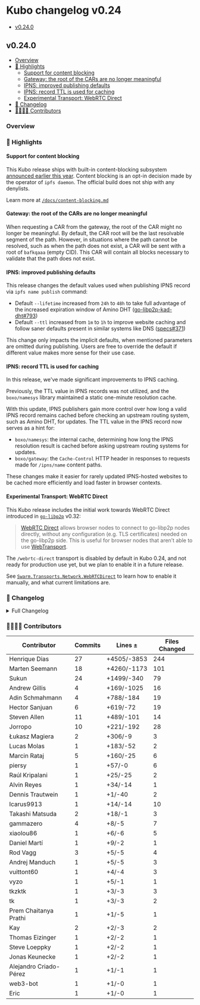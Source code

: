 # Kubo changelog v0.24

- [v0.24.0](#v0240)

## v0.24.0

- [Overview](#overview)
- [🔦 Highlights](#-highlights)
  - [Support for content blocking](#support-for-content-blocking)
  - [Gateway: the root of the CARs are no longer meaningful](#gateway-the-root-of-the-cars-are-no-longer-meaningful)
  - [IPNS: improved publishing defaults](#ipns-improved-publishing-defaults)
  - [IPNS: record TTL is used for caching](#ipns-record-ttl-is-used-for-caching)
  - [Experimental Transport: WebRTC Direct](#experimental-transport-webrtc-direct)
- [📝 Changelog](#-changelog)
- [👨‍👩‍👧‍👦 Contributors](#-contributors)

### Overview

### 🔦 Highlights

#### Support for content blocking

This Kubo release ships with built-in content-blocking subsystem [announced earlier this year](https://blog.ipfs.tech/2023-content-blocking-for-the-ipfs-stack/).
Content blocking is an opt-in decision made by the operator of `ipfs daemon`.
The official build does not ship with any denylists.

Learn more at [`/docs/content-blocking.md`](https://github.com/stateless-minds/kubo/blob/master/docs/content-blocking.md)

#### Gateway: the root of the CARs are no longer meaningful

When requesting a CAR from the gateway, the root of the CAR might no longer be
meaningful. By default, the CAR root will be the last resolvable segment of the
path. However, in situations where the path cannot be resolved, such as when
the path does not exist, a CAR will be sent with a root of `bafkqaaa` (empty CID).
This CAR will contain all blocks necessary to validate that the path does not exist.

#### IPNS: improved publishing defaults

This release changes the default values used when publishing IPNS record
via `ipfs name publish` command:

- Default `--lifetime` increased from `24h` to `48h` to take full advantage of
  the increased expiration window of Amino DHT
  ([go-libp2p-kad-dht#793](https://github.com/libp2p/go-libp2p-kad-dht/pull/793))
- Default `--ttl` increased from `1m` to `1h` to improve website caching and follow
  saner defaults present in similar systems like DNS
  ([specs#371](https://github.com/ipfs/specs/pull/371))

This change only impacts the implicit defaults, when mentioned parameters are omitted
during publishing. Users are free to override the default if different value
makes more sense for their use case.

#### IPNS: record TTL is used for caching

In this release, we've made significant improvements to IPNS caching.

Previously, the TTL value in IPNS records was not utilized, and the
`boxo/namesys` library maintained a static one-minute resolution cache.

With this update, IPNS publishers gain more control over how long a valid IPNS
record remains cached before checking an upstream routing system, such as Amino
DHT, for updates. The TTL value in the IPNS record now serves as a hint for:

- `boxo/namesys`: the internal cache, determining how long the IPNS resolution
  result is cached before asking upstream routing systems for updates.
- `boxo/gateway`: the `Cache-Control` HTTP header in responses to requests made
  for `/ipns/name` content paths.

These changes make it easier for rarely updated IPNS-hosted websites to be
cached more efficiently and load faster in browser contexts.

#### Experimental Transport: WebRTC Direct

This Kubo release includes the initial work towards WebRTC Direct
introduced in [`go-libp2p`](https://github.com/libp2p/go-libp2p/releases/tag/v0.32.0) v0.32:

> [WebRTC Direct](https://github.com/libp2p/specs/blob/master/webrtc/webrtc-direct.md)
> allows browser nodes to connect to go-libp2p nodes directly,
> without any configuration (e.g. TLS certificates) needed on the go-libp2p
> side. This is useful for browser nodes that aren’t able to use
> [WebTransport](https://blog.libp2p.io/2022-12-19-libp2p-webtransport/).

The `/webrtc-direct` transport is disabled by default in Kubo 0.24,
and not ready for production use yet, but we plan to enable it in a future release.

See [`Swarm.Transports.Network.WebRTCDirect`](https://github.com/stateless-minds/kubo/blob/master/docs/config.md#swarmtransportsnetworkwebrtcdirect)
to learn how to enable it manually, and what current limitations are.

### 📝 Changelog

<details><summary>Full Changelog</summary>

- github.com/stateless-minds/kubo:
  - chore: update version
  - fix: allow event emitting to happen in parallel with getting the query channel
  - fixes to routing put command (#10205) ([ipfs/kubo#10205](https://github.com/stateless-minds/kubo/pull/10205))
  - docs: fix accelerated-dht-client
  - docs/config: remove extra commas in PublicGateways example entries
  - chore: update version
  - docs: make it clear Web RTC Direct is experimental
  - feat: add WebRTC Direct support
  - docs: update EARLY_TESTERS.md (#10194) ([ipfs/kubo#10194](https://github.com/stateless-minds/kubo/pull/10194))
  - Release: v0.24.0-1 ([ipfs/kubo#10190](https://github.com/stateless-minds/kubo/pull/10190))
- github.com/ipfs/boxo (v0.13.1 -> v0.15.0):
  - Release v0.15.0 ([ipfs/boxo#505](https://github.com/ipfs/boxo/pull/505))
  - Release v0.14.0 ([ipfs/boxo#500](https://github.com/ipfs/boxo/pull/500))
- github.com/ipfs/go-block-format (v0.1.2 -> v0.2.0):
  - v0.2.0 bump
- github.com/ipfs/go-graphsync (v0.15.1 -> v0.16.0):
  - chore: release 0.16.0
  - chore: bump go-libp2p to 0.32.0
- github.com/ipfs/go-ipld-format (v0.5.0 -> v0.6.0):
  - v0.6.0 bump
  - chore: update deps
  - fix: stop using the deprecated io/ioutil package
- github.com/libp2p/go-libp2p (v0.31.0 -> v0.32.1):
  - release v0.32.1 (#2637) ([libp2p/go-libp2p#2637](https://github.com/libp2p/go-libp2p/pull/2637))
  - swarm: fix timer Leak in the dial loop (#2636) ([libp2p/go-libp2p#2636](https://github.com/libp2p/go-libp2p/pull/2636))
  - release v0.32.0 (#2625) ([libp2p/go-libp2p#2625](https://github.com/libp2p/go-libp2p/pull/2625))
  - chore: update js-libp2p examples repo (#2624) ([libp2p/go-libp2p#2624](https://github.com/libp2p/go-libp2p/pull/2624))
  - identify: don't filter dns addresses based on remote addr type (#2553) ([libp2p/go-libp2p#2553](https://github.com/libp2p/go-libp2p/pull/2553))
  - webrtc: fix race in TestRemoveConnByUfrag (#2620) ([libp2p/go-libp2p#2620](https://github.com/libp2p/go-libp2p/pull/2620))
  - swarm: fix recursive resolving of DNS multiaddrs (#2564) ([libp2p/go-libp2p#2564](https://github.com/libp2p/go-libp2p/pull/2564))
  - ci: migrate to renamed interop test action (#2617) ([libp2p/go-libp2p#2617](https://github.com/libp2p/go-libp2p/pull/2617))
  - quic: update quic-go to v0.39.1, set a static resumption token generator key (#2572) ([libp2p/go-libp2p#2572](https://github.com/libp2p/go-libp2p/pull/2572))
  - test/basichost: fix flaky test due to rcmgr (#2613) ([libp2p/go-libp2p#2613](https://github.com/libp2p/go-libp2p/pull/2613))
  - swarm: use typed atomics (#2612) ([libp2p/go-libp2p#2612](https://github.com/libp2p/go-libp2p/pull/2612))
  - swarm: cleanup stream handler goroutine (#2610) ([libp2p/go-libp2p#2610](https://github.com/libp2p/go-libp2p/pull/2610))
  - circuitv2: don't check ASN for private addrs (#2611) ([libp2p/go-libp2p#2611](https://github.com/libp2p/go-libp2p/pull/2611))
  - swarm: use happy eyeballs ranking for TCP dials (#2573) ([libp2p/go-libp2p#2573](https://github.com/libp2p/go-libp2p/pull/2573))
  - webrtc: fix race in TestMuxedConnection (#2607) ([libp2p/go-libp2p#2607](https://github.com/libp2p/go-libp2p/pull/2607))
  - tcp: fix build on riscv64 (#2590) ([libp2p/go-libp2p#2590](https://github.com/libp2p/go-libp2p/pull/2590))
  - Fix missing deprecation tag (#2605) ([libp2p/go-libp2p#2605](https://github.com/libp2p/go-libp2p/pull/2605))
  - swarm: wait for transient connections to upgrade for NewStream (#2542) ([libp2p/go-libp2p#2542](https://github.com/libp2p/go-libp2p/pull/2542))
  - docs: fix typos (#2604) ([libp2p/go-libp2p#2604](https://github.com/libp2p/go-libp2p/pull/2604))
  - webrtc: correctly report incoming packet address on muxed connection (#2586) ([libp2p/go-libp2p#2586](https://github.com/libp2p/go-libp2p/pull/2586))
  - swarm: add loopback to low timeout filter (#2595) ([libp2p/go-libp2p#2595](https://github.com/libp2p/go-libp2p/pull/2595))
  - Fix typos in comments and a test failure message (#2600) ([libp2p/go-libp2p#2600](https://github.com/libp2p/go-libp2p/pull/2600))
  - libp2phttp: don't strip `/` suffix when mounting handler (#2552) ([libp2p/go-libp2p#2552](https://github.com/libp2p/go-libp2p/pull/2552))
  - interop: fix redis env var (#2585) ([libp2p/go-libp2p#2585](https://github.com/libp2p/go-libp2p/pull/2585))
  - quicreuse: remove QUIC metrics tracer (#2582) ([libp2p/go-libp2p#2582](https://github.com/libp2p/go-libp2p/pull/2582))
  - config: warn if connmgr limits conflict with rcmgr (#2527) ([libp2p/go-libp2p#2527](https://github.com/libp2p/go-libp2p/pull/2527))
  - update gomock to v0.3.0 (#2581) ([libp2p/go-libp2p#2581](https://github.com/libp2p/go-libp2p/pull/2581))
  - webrtc: fix deadlock on connection close (#2580) ([libp2p/go-libp2p#2580](https://github.com/libp2p/go-libp2p/pull/2580))
  - webrtc: put buffer back to pool (#2574) ([libp2p/go-libp2p#2574](https://github.com/libp2p/go-libp2p/pull/2574))
  - webrtc: fail Write early if deadline has exceeded before the call (#2578) ([libp2p/go-libp2p#2578](https://github.com/libp2p/go-libp2p/pull/2578))
  - swarm: fix DialPeer behaviour for transient connections (#2547) ([libp2p/go-libp2p#2547](https://github.com/libp2p/go-libp2p/pull/2547))
  - websocket: don't resolve /dnsaddr addresses (#2571) ([libp2p/go-libp2p#2571](https://github.com/libp2p/go-libp2p/pull/2571))
  - core/peer: remove deprecated ID.Pretty method (#2565) ([libp2p/go-libp2p#2565](https://github.com/libp2p/go-libp2p/pull/2565))
  - core/peer: remove deprecated Encode function (#2566) ([libp2p/go-libp2p#2566](https://github.com/libp2p/go-libp2p/pull/2566))
  - mock: use go.uber.org/mock (#2540) ([libp2p/go-libp2p#2540](https://github.com/libp2p/go-libp2p/pull/2540))
  - add WebRTC Direct transport implementation (#2337) ([libp2p/go-libp2p#2337](https://github.com/libp2p/go-libp2p/pull/2337))
  - upgrader: drop support for multistream simultaneous open (#2557) ([libp2p/go-libp2p#2557](https://github.com/libp2p/go-libp2p/pull/2557))
  - examples: stop using deprecated peer.ID.Pretty (#2563) ([libp2p/go-libp2p#2563](https://github.com/libp2p/go-libp2p/pull/2563))
  - swarm: don't dial unspecified addresses (#2560) ([libp2p/go-libp2p#2560](https://github.com/libp2p/go-libp2p/pull/2560))
  - basichost: handle the SetProtocol error in NewStream (#2555) ([libp2p/go-libp2p#2555](https://github.com/libp2p/go-libp2p/pull/2555))
  - libp2phttp: don't initialise ServeMux if not nil (#2548) ([libp2p/go-libp2p#2548](https://github.com/libp2p/go-libp2p/pull/2548))
- github.com/libp2p/go-libp2p-pubsub (v0.9.3 -> v0.10.0):
  - chore: update go-libp2p to v0.32 (#548) ([libp2p/go-libp2p-pubsub#548](https://github.com/libp2p/go-libp2p-pubsub/pull/548))
  - remove usage of deprecated peerid.Pretty method (#542) ([libp2p/go-libp2p-pubsub#542](https://github.com/libp2p/go-libp2p-pubsub/pull/542))
  - Revert "fix: topicscore params can't be set for dynamically subscribed topic (#540)" (#541) ([libp2p/go-libp2p-pubsub#541](https://github.com/libp2p/go-libp2p-pubsub/pull/541))
  - fix: topicscore params can't be set for dynamically subscribed topic (#540) ([libp2p/go-libp2p-pubsub#540](https://github.com/libp2p/go-libp2p-pubsub/pull/540))
- github.com/multiformats/go-multiaddr (v0.11.0 -> v0.12.0):
  - release v0.12.0 (#223) ([multiformats/go-multiaddr#223](https://github.com/multiformats/go-multiaddr/pull/223))
  - net: consider /dns/localhost as private address (#221) ([multiformats/go-multiaddr#221](https://github.com/multiformats/go-multiaddr/pull/221))
  - net: consider dns addresses as public (#220) ([multiformats/go-multiaddr#220](https://github.com/multiformats/go-multiaddr/pull/220))
- github.com/multiformats/go-multistream (v0.4.1 -> v0.5.0):
  - remove support for the simultaneous open extension (#107) ([multiformats/go-multistream#107](https://github.com/multiformats/go-multistream/pull/107))

</details>

### 👨‍👩‍👧‍👦 Contributors

| Contributor | Commits | Lines ± | Files Changed |
|-------------|---------|---------|---------------|
| Henrique Dias | 27 | +4505/-3853 | 244 |
| Marten Seemann | 18 | +4260/-1173 | 101 |
| Sukun | 24 | +1499/-340 | 79 |
| Andrew Gillis | 4 | +169/-1025 | 16 |
| Adin Schmahmann | 4 | +788/-184 | 19 |
| Hector Sanjuan | 6 | +619/-72 | 19 |
| Steven Allen | 11 | +489/-101 | 14 |
| Jorropo | 10 | +221/-192 | 28 |
| Łukasz Magiera | 2 | +306/-9 | 3 |
| Lucas Molas | 1 | +183/-52 | 2 |
| Marcin Rataj | 5 | +160/-25 | 6 |
| piersy | 1 | +57/-0 | 6 |
| Raúl Kripalani | 1 | +25/-25 | 2 |
| Alvin Reyes | 1 | +34/-14 | 1 |
| Dennis Trautwein | 1 | +1/-40 | 2 |
| Icarus9913 | 1 | +14/-14 | 10 |
| Takashi Matsuda | 2 | +18/-1 | 3 |
| gammazero | 4 | +8/-5 | 7 |
| xiaolou86 | 1 | +6/-6 | 5 |
| Daniel Martí | 1 | +9/-2 | 1 |
| Rod Vagg | 3 | +5/-5 | 4 |
| Andrej Manduch | 1 | +5/-5 | 3 |
| vuittont60 | 1 | +4/-4 | 3 |
| vyzo | 1 | +5/-1 | 1 |
| tkzktk | 1 | +3/-3 | 3 |
| tk | 1 | +3/-3 | 2 |
| Prem Chaitanya Prathi | 1 | +1/-5 | 1 |
| Kay | 2 | +2/-3 | 2 |
| Thomas Eizinger | 1 | +2/-2 | 1 |
| Steve Loeppky | 1 | +2/-2 | 1 |
| Jonas Keunecke | 1 | +2/-2 | 1 |
| Alejandro Criado-Pérez | 1 | +1/-1 | 1 |
| web3-bot | 1 | +1/-0 | 1 |
| Eric | 1 | +1/-0 | 1 |
